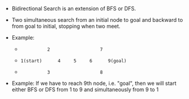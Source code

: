 - Bidirectional Search is an extension of BFS or DFS.
- Two simultaneous search from an initial node to goal and backward to from goal to initial, stopping when two meet.


- Example:



  
  *               2                   7
  *     1(start)      4     5     6      9(goal)
  *               3                   8

- Example: If we have to reach 9th node, i.e. "goal", then we will start either BFS or DFS from 1 to 9 and simultaneously from 9 to 1
  
